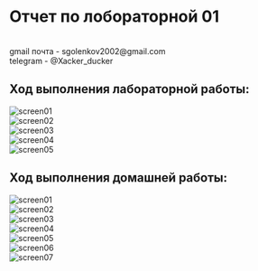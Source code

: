 <h1>Отчет по лобораторной 01</h1>
</br>gmail почта - sgolenkov2002@gmail.com </br>
telegram - @Xacker_ducker

<h2>Ход выполнения лабораторной работы:</h2>

![screen01](./screens/screen08.png)</br>
![screen02](./screens/screen09.png)</br>
![screen03](./screens/screen10.png)</br>
![screen04](./screens/screen11.png)</br>
![screen05](./screens/screen12.png)</br>

<h2>Ход выполнения домашней работы:</h2>

![screen01](./screens/screen01.png)</br>
![screen02](./screens/screen02.png)</br>
![screen03](./screens/screen03.png)</br>
![screen04](./screens/screen04.png)</br>
![screen05](./screens/screen05.png)</br>
![screen06](./screens/screen06.png)</br>
![screen07](./screens/screen07.png)</br>
